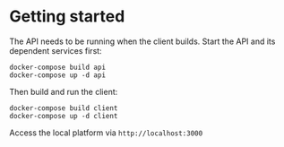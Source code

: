 # Getting started

The API needs to be running when the client builds. Start the API and its dependent services first:

    docker-compose build api
    docker-compose up -d api
    
Then build and run the client:

    docker-compose build client
    docker-compose up -d client
    
Access the local platform via `http://localhost:3000`

